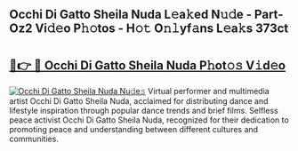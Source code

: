 ## Occhi Di Gatto Sheila Nuda L𝚎a𝚔ed N𝚞𝚍e - Part-Oz2 Vi𝚍𝚎o P𝚑𝚘tos - H𝚘𝚝 O𝚗𝚕yf𝚊ns L𝚎a𝚔s 373ct

# <h2><a href="http://kfdb31.oniu.top/?m=Occhi+Di+Gatto+Sheila+Nuda">🔗👉 🔴 Occhi Di Gatto Sheila Nuda P𝚑ot𝚘𝚜 V𝚒d𝚎o</a></h2>

[![Occhi Di Gatto Sheila Nuda Nu𝚍e𝚜](https://i.imgur.com/0qMVB7G.gif)](http://kfdb31.oniu.top/?m=Occhi+Di+Gatto+Sheila+Nuda)
Virtual performer and multimedia artist Occhi Di Gatto Sheila Nuda, acclaimed for distributing dance and lifestyle inspiration through popular dance trends and brief films. Selfless peace activist Occhi Di Gatto Sheila Nuda, recognized for their dedication to promoting peace and understanding between different cultures and communities.  
